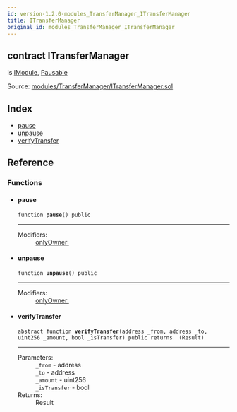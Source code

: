 ```yaml
---
id: version-1.2.0-modules_TransferManager_ITransferManager
title: ITransferManager
original_id: modules_TransferManager_ITransferManager
---
```


<div class="contract-doc"><div class="contract"><h2 class="contract-header"><span class="contract-kind">contract</span> ITransferManager</h2><p class="base-contracts"><span>is</span> <a href="interfaces_IModule.html">IModule</a><span>, </span><a href="Pausable.html">Pausable</a></p><div class="source">Source: <a href="git+https://github.com/PolymathNetwork/polymath-core/blob/v1.1.0/contracts/modules/TransferManager/ITransferManager.sol" target="_blank">modules/TransferManager/ITransferManager.sol</a></div></div><div class="index"><h2>Index</h2><ul><li><a href="modules_TransferManager_ITransferManager.html#pause">pause</a></li><li><a href="modules_TransferManager_ITransferManager.html#unpause">unpause</a></li><li><a href="modules_TransferManager_ITransferManager.html#verifyTransfer">verifyTransfer</a></li></ul></div><div class="reference"><h2>Reference</h2><div class="functions"><h3>Functions</h3><ul><li><div class="item function"><span id="pause" class="anchor-marker"></span><h4 class="name">pause</h4><div class="body"><code class="signature">function <strong>pause</strong><span>() </span><span>public </span></code><hr/><dl><dt><span class="label-modifiers">Modifiers:</span></dt><dd><a href="interfaces_IModule.html#onlyOwner">onlyOwner </a></dd></dl></div></div></li><li><div class="item function"><span id="unpause" class="anchor-marker"></span><h4 class="name">unpause</h4><div class="body"><code class="signature">function <strong>unpause</strong><span>() </span><span>public </span></code><hr/><dl><dt><span class="label-modifiers">Modifiers:</span></dt><dd><a href="interfaces_IModule.html#onlyOwner">onlyOwner </a></dd></dl></div></div></li><li><div class="item function"><span id="verifyTransfer" class="anchor-marker"></span><h4 class="name">verifyTransfer</h4><div class="body"><code class="signature"><span>abstract </span>function <strong>verifyTransfer</strong><span>(address _from, address _to, uint256 _amount, bool _isTransfer) </span><span>public </span><span>returns  (Result) </span></code><hr/><dl><dt><span class="label-parameters">Parameters:</span></dt><dd><div><code>_from</code> - address</div><div><code>_to</code> - address</div><div><code>_amount</code> - uint256</div><div><code>_isTransfer</code> - bool</div></dd><dt><span class="label-return">Returns:</span></dt><dd>Result</dd></dl></div></div></li></ul></div></div></div>
